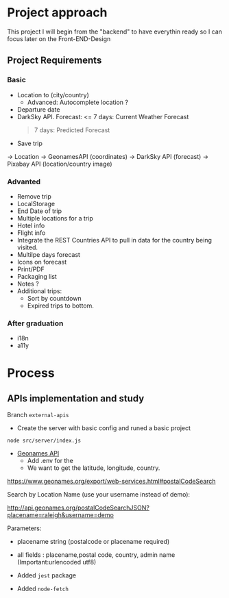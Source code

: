 # Project approach

This project I will begin from the "backend" to have everythin ready so I can focus later on the Front-END-Design

## Project Requirements

### Basic

- Location to (city/country)
  - Advanced: Autocomplete location ?
- Departure date
- DarkSky API. Forecast:
  <= 7 days: Current Weather Forecast
  > 7 days: Predicted Forecast
- Save trip

-> Location -> GeonamesAPI (coordinates) -> DarkSky API (forecast)
-> Pixabay API (location/country image)

### Advanted

- Remove trip
- LocalStorage
- End Date of trip
- Multiple locations for a trip
- Hotel info
- Flight info
- Integrate the REST Countries API to pull in data for the country being visited.
- Multilpe days forecast
- Icons on forecast
- Print/PDF
- Packaging list
- Notes ?
- Additional trips:
  - Sort by countdown
  - Expired trips to bottom.

### After graduation

- i18n
- a11y

# Process

## APIs implementation and study

Branch `external-apis`

- Create the server with basic config and runed a basic project

```
node src/server/index.js
```

- [Geonames API](http://www.geonames.org/export/web-services.html)
  - Add .env for the
  - We want to get the latitude, longitude, country.

https://www.geonames.org/export/web-services.html#postalCodeSearch

Search by Location Name (use your username instead of demo):

http://api.geonames.org/postalCodeSearchJSON?placename=raleigh&username=demo

Parameters:

- placename string (postalcode or placename required)
- all fields : placename,postal code, country, admin name (Important:urlencoded utf8)

- Added `jest` package
- Added `node-fetch`
